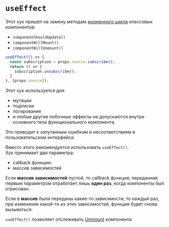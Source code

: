 # `useEffect`
Этот хук пришёл на замену методам [жизненного цикла](../components/lifecycle.md/#жизненный-цикл-компонента-и-его-методы) классовых компонентов:
- `componentShouldUpdate()`
- `componentWillMount()`
- `componentWillUnmount()`

```js
useEffect(() => {
  const subscription = props.source.subscribe();
  return () => {
    subscription.unsubscribe();
  }
}, [props.source]);
```
Этот хук используется для:
- мутации
- подписки
- логирование  
- и любые другие побочные эффекты не допускаются внутри основного тела функционального компонента.  

Это приводит к запутанным ошибкам и несоответствиям в пользовательском интерфейсе.  

Вместо этого рекомендуется использовать `useEffect()`.  
Хук принимает два параметра:
- callback функцию
- массив зависимостей

Если **массив зависимостей** пустой, то callback функция, переданная первым параметром отработает лишь **один раз**, когда компоненты 
был отрисован.

Если в **массив** были переданы какие-то зависимости, то каждый раз, при изменении какой-то из этих зависимостей, функция будет снова 
вызываться.

`useEffect()` позволяет отслеживать [Unmount](../components/lifecycle.md/#4-размонтирование--удаление-unmount) компонента


